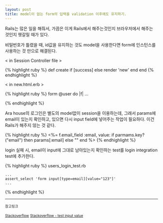 ```yaml
---
layout: post
title: model이 없는 form의 입력을 validation 이후에도 유지하기.
---
```


Rails는 많은 일을 해줘서, 가끔은 이게 Rails에서 해주는것인지 브라우저에서 해주는 것인지 헷갈릴 때가 있다.

비밀번호가 틀렸을 때, id값을 유지하는 것도 model을 사용한다면 form에 인스턴스를 사용하는 것 만으로 해결된다.


< in Session Controller file >

{% highlight ruby %}
def create
  if [success]
  else
    render 'new'
  end
end
{% endhighlight %}

< in new.html.erb >

{% highlight ruby %}
	form @user do |f|
	...

{% endhighlight %}


Ara house의 로그인은 별도의 model없이 session을 이용하는데,
그래서 params에 email이 있는지 확인하고, 있으면 다시 input field에 넣어주는 작업이 필요하다.
이건 Rails가 해주지 않는 것 같다.

{% highlight ruby %}
	<%= f.email_field :email, value: if parmams.key?("email") then params[:email] else "" end %>
{% endhighlight %}


login 실패 시, email이 input에 그대로 남아있는지 확인하는 test를 login integration test에 추가한다.

{% highlight ruby %}
users_login_test.rb
	
	...
	assert_select 'form input[type=email][value="123"]'
	...

{% endhighlight %}

-----
<small>참고링크</small>

<small>[Stackoverflow](http://stackoverflow.com/questions/4129229/rails-restoring-contents-of-non-model-form-that-uses-form-tag)</small>
<small>[Stackoverflow - test input value](http://stackoverflow.com/questions/17710948/how-to-assert-the-value-of-an-input-element-with-assert-select)</small>